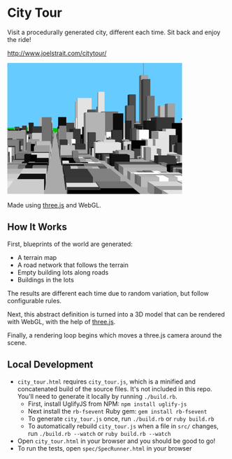 # City Tour

Visit a procedurally generated city, different each time. Sit back and enjoy the ride!

<http://www.joelstrait.com/citytour/>

<img src="city_tour.gif" width="400" />

Made using [three.js](http://threejs.org) and WebGL.


## How It Works

First, blueprints of the world are generated:

* A terrain map
* A road network that follows the terrain
* Empty building lots along roads
* Buildings in the lots

The results are different each time due to random variation, but follow configurable rules.

Next, this abstract definition is turned into a 3D model that can be rendered with WebGL, with the help of [three.js](http://threejs.org).

Finally, a rendering loop begins which moves a three.js camera around the scene.


## Local Development

* `city_tour.html` requires `city_tour.js`, which is a minified and concatenated build of the source files. It's not included in this repo. You'll need to generate it locally by running `./build.rb`.
  * First, install UglifyJS from NPM: `npm install uglify-js`
  * Next install the `rb-fsevent` Ruby gem: `gem install rb-fsevent`
  * To generate `city_tour.js` once, run `./build.rb` or `ruby build.rb`
  * To automatically rebuild `city_tour.js` when a file in `src/` changes, run `./build.rb --watch` or `ruby build.rb --watch`
* Open `city_tour.html` in your browser and you should be good to go!
* To run the tests, open `spec/SpecRunner.html` in your browser
